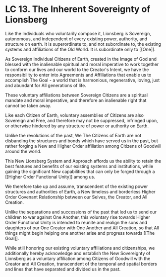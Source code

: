 # LC 13. The Inherent Sovereignty of Lionsberg

Like the Individuals who voluntarily compose it, Lionsberg is Sovereign, autonomous, and independent of every existing power, authority, and structure on earth. It is superordinate to, and not subordinate to, the existing systems and affiliations of the Old World. It is subordinate only to [[One]]. 

As Sovereign Individual Citizens of Earth, created in the Image of God and blessed with the inalienable spiritual and moral imperative to work together to conform our lives and our world to the Creator's Intent, we have the responsibility to enter into Agreements and Affiliations that enable us to accomplish The Goal - a world that is harmonious, regenerative, loving, just and abundant for All generations of life. 

These voluntary affiliations between Sovereign Citizens are a spiritual mandate and moral imperative, and therefore an inalienable right that cannot be taken away. 

Like each Citizen of Earth, voluntary assemblies of Citizens are also Sovereign and Free, and therefore may not be suppressed, infringed upon, or otherwise hindered by any structure of power or authority on Earth. 

Unlike the revolutions of the past, We The Citizens of Earth are not disbanding the structures and bonds which have served us in the past, but rather forging a New and Higher Order affiliation among Citizens of Goodwill around the world. 

This New Lionsberg System and Approach affords us the ability to retain the best features and benefits of our existing systems and institutions, while gaining the significant New capabilities that can only be forged through a [[Higher Order Functional Unity]] among us. 

We therefore take up and assume, transcendent of the existing power structures and authorities of Earth, a New timeless and borderless Higher Order Covenant Relationship between our Selves, the Creator, and All Creation.  

Unlike the separations and successions of the past that led us to send our children to war against One Another, this voluntary rise towards Higher Order Functional Unity is intended to reunite and realign the sons and daughters of our One Creator with One Another and All Creation, so that All things might begin helping one another arise and progress towards [[The Goal]]. 

While still honoring our existing voluntary affiliations and citizenships, we additionally hereby acknowledge and establish the New Sovereignty of Lionsberg as a voluntary affiliation among Citizens of Goodwill with the Creator and All Creation, transcendent of the temporal and spatial borders and lines that have separated and divided us in the past.  

